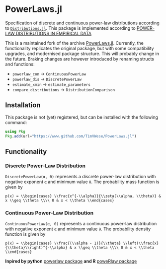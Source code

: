 # PowerLaws.jl

Specification of discrete and continuous power-law distributions according to [`Distributions.jl`](https://github.com/JuliaStats/Distributions.jl).
This package is implemented according to [POWER-LAW DISTRIBUTIONS IN EMPIRICAL DATA](http://arxiv.org/pdf/0706.1062v2.pdf)

This is a maintained fork of the archive [PowerLaws.jl](https://github.com/johnybx/PowerLaws.jl).
Currently, the functionality replicates the original package, but with some compatibility upgrades, and modernised package structure.
This will probably change in the future.
Braking changes are however introduced by renaming structs and functions:
- `powerlaw_con` -> `ContinuousPowerLaw`
- `powerlaw_dis` -> `DiscretePowerLaw`
- `estimate_xmin` -> `estimate_parameters`
- `compare_distributions` -> `DistributionComparison`

## Installation
This package is not (yet) registered, but can be installed with the following command:
```julia
using Pkg
Pkg.add(url="https://www.github.com/TimVWese/PowerLaws.jl")
```

## Functionality

### Discrete Power-Law Distribution

`DiscretePowerLaw(α, θ)` represents a discrete power-law distribution with negative exponent `α` and minimum value `θ`.
The probability mass function is given by

``p(x) = \\begin{cases} \\frac{x^{-\\alpha}}{\\zeta(\\alpha, \\theta)} & x \\geq \\theta \\\\ 0 & x < \\theta \\end{cases}``

### Continuous Power-Law Distribution

`ContinuousPowerLaw(α, θ)` represents a continuous power-law distribution with negative exponent `α` and minimum value `θ`.
The probability density function is given by

``p(x) = \\begin{cases} \\frac{(\\alpha - 1)}{\\theta} \\left(\\frac{x}{\\theta}\\right)^{-\\alpha} & x \\geq \\theta \\\\ 0 & x < \\theta \\end{cases}``



**Inpired by python** [powerlaw package](https://pypi.python.org/pypi/powerlaw)
**and R** [poweRlaw package](http://arxiv.org/pdf/1407.3492v1.pdf)

